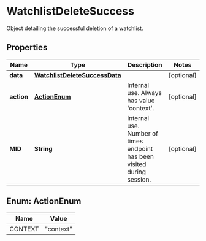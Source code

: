

# WatchlistDeleteSuccess

Object detailing the successful deletion of a watchlist.

## Properties

| Name | Type | Description | Notes |
|------------ | ------------- | ------------- | -------------|
|**data** | [**WatchlistDeleteSuccessData**](WatchlistDeleteSuccessData.md) |  |  [optional] |
|**action** | [**ActionEnum**](#ActionEnum) | Internal use. Always has value &#39;context&#39;. |  [optional] |
|**MID** | **String** | Internal use. Number of times endpoint has been visited during session. |  [optional] |



## Enum: ActionEnum

| Name | Value |
|---- | -----|
| CONTEXT | &quot;context&quot; |



